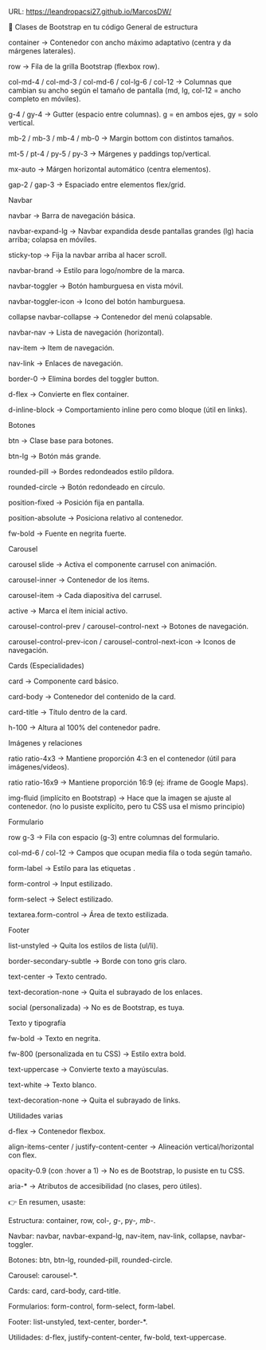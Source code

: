 URL: https://leandropacsi27.github.io/MarcosDW/

📌 Clases de Bootstrap en tu código
General de estructura

container → Contenedor con ancho máximo adaptativo (centra y da márgenes laterales).

row → Fila de la grilla Bootstrap (flexbox row).

col-md-4 / col-md-3 / col-md-6 / col-lg-6 / col-12 → Columnas que cambian su ancho según el tamaño de pantalla (md, lg, col-12 = ancho completo en móviles).

g-4 / gy-4 → Gutter (espacio entre columnas). g = en ambos ejes, gy = solo vertical.

mb-2 / mb-3 / mb-4 / mb-0 → Margin bottom con distintos tamaños.

mt-5 / pt-4 / py-5 / py-3 → Márgenes y paddings top/vertical.

mx-auto → Márgen horizontal automático (centra elementos).

gap-2 / gap-3 → Espaciado entre elementos flex/grid.

Navbar

navbar → Barra de navegación básica.

navbar-expand-lg → Navbar expandida desde pantallas grandes (lg) hacia arriba; colapsa en móviles.

sticky-top → Fija la navbar arriba al hacer scroll.

navbar-brand → Estilo para logo/nombre de la marca.

navbar-toggler → Botón hamburguesa en vista móvil.

navbar-toggler-icon → Icono del botón hamburguesa.

collapse navbar-collapse → Contenedor del menú colapsable.

navbar-nav → Lista de navegación (horizontal).

nav-item → Item de navegación.

nav-link → Enlaces de navegación.

border-0 → Elimina bordes del toggler button.

d-flex → Convierte en flex container.

d-inline-block → Comportamiento inline pero como bloque (útil en links).

Botones

btn → Clase base para botones.

btn-lg → Botón más grande.

rounded-pill → Bordes redondeados estilo píldora.

rounded-circle → Botón redondeado en círculo.

position-fixed → Posición fija en pantalla.

position-absolute → Posiciona relativo al contenedor.

fw-bold → Fuente en negrita fuerte.

Carousel

carousel slide → Activa el componente carrusel con animación.

carousel-inner → Contenedor de los ítems.

carousel-item → Cada diapositiva del carrusel.

active → Marca el ítem inicial activo.

carousel-control-prev / carousel-control-next → Botones de navegación.

carousel-control-prev-icon / carousel-control-next-icon → Iconos de navegación.

Cards (Especialidades)

card → Componente card básico.

card-body → Contenedor del contenido de la card.

card-title → Título dentro de la card.

h-100 → Altura al 100% del contenedor padre.

Imágenes y relaciones

ratio ratio-4x3 → Mantiene proporción 4:3 en el contenedor (útil para imágenes/videos).

ratio ratio-16x9 → Mantiene proporción 16:9 (ej: iframe de Google Maps).

img-fluid (implícito en Bootstrap) → Hace que la imagen se ajuste al contenedor. (no lo pusiste explícito, pero tu CSS usa el mismo principio)

Formulario

row g-3 → Fila con espacio (g-3) entre columnas del formulario.

col-md-6 / col-12 → Campos que ocupan media fila o toda según tamaño.

form-label → Estilo para las etiquetas <label>.

form-control → Input estilizado.

form-select → Select estilizado.

textarea.form-control → Área de texto estilizada.

Footer

list-unstyled → Quita los estilos de lista (ul/li).

border-secondary-subtle → Borde con tono gris claro.

text-center → Texto centrado.

text-decoration-none → Quita el subrayado de los enlaces.

social (personalizada) → No es de Bootstrap, es tuya.

Texto y tipografía

fw-bold → Texto en negrita.

fw-800 (personalizada en tu CSS) → Estilo extra bold.

text-uppercase → Convierte texto a mayúsculas.

text-white → Texto blanco.

text-decoration-none → Quita el subrayado de links.

Utilidades varias

d-flex → Contenedor flexbox.

align-items-center / justify-content-center → Alineación vertical/horizontal con flex.

opacity-0.9 (con :hover a 1) → No es de Bootstrap, lo pusiste en tu CSS.

aria-* → Atributos de accesibilidad (no clases, pero útiles).

👉 En resumen, usaste:

Estructura: container, row, col-*, g-*, py-*, mb-*.

Navbar: navbar, navbar-expand-lg, nav-item, nav-link, collapse, navbar-toggler.

Botones: btn, btn-lg, rounded-pill, rounded-circle.

Carousel: carousel-*.

Cards: card, card-body, card-title.

Formularios: form-control, form-select, form-label.

Footer: list-unstyled, text-center, border-*.

Utilidades: d-flex, justify-content-center, fw-bold, text-uppercase.
